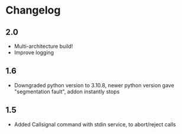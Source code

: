 # Changelog
## 2.0

- Multi-architecture build! 
- Improve logging

## 1.6

- Downgraded python version to 3.10.8, newer python version gave "segmentation fault", addon instantly stops

## 1.5

- Added Callsignal command with stdin service, to abort/reject calls
